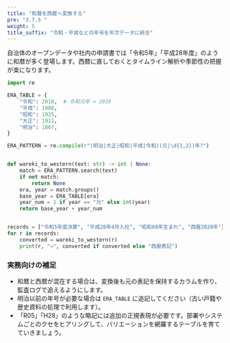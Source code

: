 ```yaml
---
title: "和暦を西暦へ変換する"
pre: "3.7.5 "
weight: 5
title_suffix: "令和・平成などの年号を年次データに統合"
---
```


自治体のオープンデータや社内の申請書では「令和5年」「平成28年度」のように和暦が多く登場します。西暦に直しておくとタイムライン解析や季節性の把握が楽になります。

```python
import re

ERA_TABLE = {
    "令和": 2018,  # 令和元年 = 2019
    "平成": 1988,
    "昭和": 1925,
    "大正": 1911,
    "明治": 1867,
}

ERA_PATTERN = re.compile(r"(明治|大正|昭和|平成|令和)(元|\d{1,2})年?")


def wareki_to_western(text: str) -> int | None:
    match = ERA_PATTERN.search(text)
    if not match:
        return None
    era, year = match.groups()
    base_year = ERA_TABLE[era]
    year_num = 1 if year == "元" else int(year)
    return base_year + year_num


records = ["令和5年度決算", "平成28年4月入社", "昭和60年生まれ", "西暦2020年"]
for r in records:
    converted = wareki_to_western(r)
    print(r, "→", converted if converted else "西暦表記")
```

### 実務向けの補足
- 和暦と西暦が混在する場合は、変換後も元の表記を保持するカラムを作り、監査ログで追えるようにします。
- 明治以前の年号が必要な場合は `ERA_TABLE` に追記してください（古い戸籍や歴史資料の処理で利用します）。
- 「R05」「H28」のような略記には追加の正規表現が必要です。部署やシステムごとのクセをヒアリングして、バリエーションを網羅するテーブルを育てていきましょう。
